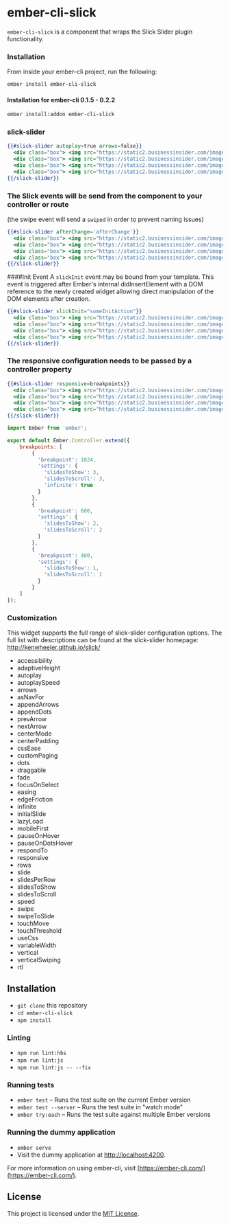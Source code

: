 # ember-cli-slick

`ember-cli-slick` is a component that wraps the Slick Slider plugin functionality.

### Installation

From inside your ember-cli project, run the following:

```bash
ember install ember-cli-slick
```

#### Installation for ember-cli 0.1.5 - 0.2.2

```bash
ember install:addon ember-cli-slick
```

### slick-slider

```hbs
{{#slick-slider autoplay=true arrows=false}}
  <div class="box"> <img src="https://static2.businessinsider.com/image/4f3433986bb3f7b67a00003c/a-parasite-found-in-cats-could-be-manipulating-our-brains.jpg"> </div>
  <div class="box"> <img src="https://static2.businessinsider.com/image/4f3433986bb3f7b67a00003c/a-parasite-found-in-cats-could-be-manipulating-our-brains.jpg"> </div>
  <div class="box"> <img src="https://static2.businessinsider.com/image/4f3433986bb3f7b67a00003c/a-parasite-found-in-cats-could-be-manipulating-our-brains.jpg"> </div>
  <div class="box"> <img src="https://static2.businessinsider.com/image/4f3433986bb3f7b67a00003c/a-parasite-found-in-cats-could-be-manipulating-our-brains.jpg"> </div>
{{/slick-slider}}
```

### The Slick events will be send from the component to your controller or route
(the swipe event will send a `swiped` in order to prevent naming issues)

```hbs
{{#slick-slider	afterChange='afterChange'}}
  <div class="box"> <img src="https://static2.businessinsider.com/image/4f3433986bb3f7b67a00003c/a-parasite-found-in-cats-could-be-manipulating-our-brains.jpg"> </div>
  <div class="box"> <img src="https://static2.businessinsider.com/image/4f3433986bb3f7b67a00003c/a-parasite-found-in-cats-could-be-manipulating-our-brains.jpg"> </div>
  <div class="box"> <img src="https://static2.businessinsider.com/image/4f3433986bb3f7b67a00003c/a-parasite-found-in-cats-could-be-manipulating-our-brains.jpg"> </div>
  <div class="box"> <img src="https://static2.businessinsider.com/image/4f3433986bb3f7b67a00003c/a-parasite-found-in-cats-could-be-manipulating-our-brains.jpg"> </div>
{{/slick-slider}}
```

####Init Event
A `slickInit` event may be bound from your template. This event is triggered after Ember's internal didInsertElement with a DOM reference to the newly created widget allowing direct manipulation of the DOM elements after creation.

```hbs
{{#slick-slider	slickInit="someInitAction"}}
  <div class="box"> <img src="https://static2.businessinsider.com/image/4f3433986bb3f7b67a00003c/a-parasite-found-in-cats-could-be-manipulating-our-brains.jpg"> </div>
  <div class="box"> <img src="https://static2.businessinsider.com/image/4f3433986bb3f7b67a00003c/a-parasite-found-in-cats-could-be-manipulating-our-brains.jpg"> </div>
  <div class="box"> <img src="https://static2.businessinsider.com/image/4f3433986bb3f7b67a00003c/a-parasite-found-in-cats-could-be-manipulating-our-brains.jpg"> </div>
  <div class="box"> <img src="https://static2.businessinsider.com/image/4f3433986bb3f7b67a00003c/a-parasite-found-in-cats-could-be-manipulating-our-brains.jpg"> </div>
{{/slick-slider}}
```

### The responsive configuration needs to be passed by a controller property

```hbs
{{#slick-slider	responsive=breakpoints}}
  <div class="box"> <img src="https://static2.businessinsider.com/image/4f3433986bb3f7b67a00003c/a-parasite-found-in-cats-could-be-manipulating-our-brains.jpg"> </div>
  <div class="box"> <img src="https://static2.businessinsider.com/image/4f3433986bb3f7b67a00003c/a-parasite-found-in-cats-could-be-manipulating-our-brains.jpg"> </div>
  <div class="box"> <img src="https://static2.businessinsider.com/image/4f3433986bb3f7b67a00003c/a-parasite-found-in-cats-could-be-manipulating-our-brains.jpg"> </div>
  <div class="box"> <img src="https://static2.businessinsider.com/image/4f3433986bb3f7b67a00003c/a-parasite-found-in-cats-could-be-manipulating-our-brains.jpg"> </div>
{{/slick-slider}}
```

```javascript
import Ember from 'ember';

export default Ember.Controller.extend({
	breakpoints: [
		{
		  'breakpoint': 1024,
		  'settings': {
		    'slidesToShow': 3,
		    'slidesToScroll': 3,
		    'infinite': true
		  }
		},
		{
		  'breakpoint': 600,
		  'settings': {
		    'slidesToShow': 2,
		    'slidesToScroll': 2
		  }
		},
		{
		  'breakpoint': 480,
		  'settings': {
		    'slidesToShow': 1,
		    'slidesToScroll': 1
		  }
		}
	]
});
```

### Customization
This widget supports the full range of slick-slider configuration options. The full list with descriptions can be found at the slick-slider homepage: http://kenwheeler.github.io/slick/

* accessibility
* adaptiveHeight
* autoplay
* autoplaySpeed
* arrows
* asNavFor
* appendArrows
* appendDots
* prevArrow
* nextArrow
* centerMode
* centerPadding
* cssEase
* customPaging
* dots
* draggable
* fade
* focusOnSelect
* easing
* edgeFriction
* infinite
* initialSlide
* lazyLoad
* mobileFirst
* pauseOnHover
* pauseOnDotsHover
* respondTo
* responsive
* rows
* slide
* slidesPerRow
* slidesToShow
* slidesToScroll
* speed
* swipe
* swipeToSlide
* touchMove
* touchThreshold
* useCss
* variableWidth
* vertical
* verticalSwiping
* rtl

## Installation

* `git clone` this repository
* `cd ember-cli-slick`
* `npm install`

### Linting

* `npm run lint:hbs`
* `npm run lint:js`
* `npm run lint:js -- --fix`

### Running tests

* `ember test` – Runs the test suite on the current Ember version
* `ember test --server` – Runs the test suite in "watch mode"
* `ember try:each` – Runs the test suite against multiple Ember versions

### Running the dummy application

* `ember serve`
* Visit the dummy application at [http://localhost:4200](http://localhost:4200).

For more information on using ember-cli, visit [https://ember-cli.com/](https://ember-cli.com/).

## License

This project is licensed under the [MIT License](LICENSE.md).
